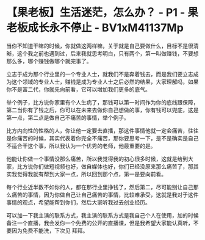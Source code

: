 # 【果老板】生活迷茫，怎么办？ - P1 - 果老板成长永不停止 - BV1xM41137Mp

当你不知道干嘛的时候，你就做这两样嘛，关于就是自己要做什么，目标不是很清晰，这个我之前也遇到过，后来我就思考明白，只有两个，第一叫做赚钱，不要想那么多，哪个赚钱做哪个就完事了。

立志于成为那个行业里的一个专业人士，就我们不是奔着钱去，而是我们要立志成为这个领域的专业人士，赚钱是成为专业人士之后必然的结果，大家理解吗，如果你不是富二代，你就先向前看，它可以增加我们更多的底气。

举个例子，比方说你家里有个人生病了，那钱可以第一时间作为你的底线跟保障，第二当你有了钱之后，你可以在未来去做你自己想做的事，你有钱可以兜底，这是第一点，第二点是做自己不痛苦的事情，举个例子。

比方内向性的性格的人，你让他一定要去直播，那这件事情他就一定会痛苦，往往是你痛苦的时候，其实代表着你完全不痛苦，那你要思考一下，是不是确实是自己不适合干这个事，所以我认为一个优秀的老师，他最重要的是。

他能让你做一个事情没那么痛苦，所以我觉得我的初心很多时候，这就是给到大家，比方说你们做短视频也好，做自媒体也好，你们已经没原来那么痛苦了，那其实我觉得我就有帮到大家一点，所以回到那个点，第一是要向前看。

每个行业近半数不如你的人，都在那行业里挣钱了，然后第二，尽可能别让自己那么痛苦的事情，因为你做自己让自己痛苦的事情，比较难承受，这就是我对于这件事情的观点，希望能帮到你们，然后大家听我过去创业经历。

可以加一下我主演的联系方式，我主演的联系方式是我自己个人在使用，加的时候备注一个直播，我会发你一个免费的公开的直播课，但是我希望大家能认真听，不要因为免费不能洗，下次见 拜拜。

